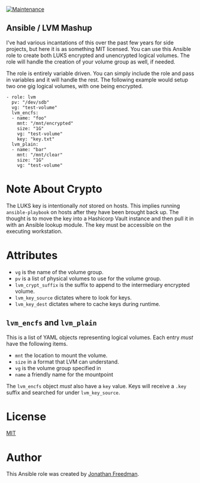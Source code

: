 [![Maintenance](https://img.shields.io/maintenance/yes/2024.svg)]()

Ansible / LVM Mashup
--------------------

I've had various incantations of this over the past few years for side projects, but here it is as something MIT licensed. You can use this Ansible role to create both LUKS encrypted and unencrypted logical volumes. The role will handle the creation of your volume group as well, if needed.

The role is entirely variable driven. You can simply include the role and pass in variables and it will handle the rest. The following example would setup two one gig logical volumes, with one being encrypted.

```
- role: lvm
  pv: "/dev/sdb"
  vg: "test-volume"
  lvm_encfs:
  - name: "foo"
    mnt: "/mnt/encrypted"
    size: "1G"
    vg: "test-volume"
    key: "key.txt"
  lvm_plain:
  - name: "bar"
    mnt: "/mnt/clear"
    size: "1G"
    vg: "test-volume"
```

# Note About Crypto

The LUKS key is intentionally _not_ stored on hosts. This implies running `ansible-playbook` on hosts after they have been brought back up. The thought is to move the key into a Hashicorp Vault instance and then pull it in with an Ansible lookup module. The key must be accessible on the executing workstation.

# Attributes

* `vg` is the name of the volume group.
* `pv` is a list of physical volumes to use for the volume group.
* `lvm_crypt_suffix` is the suffix to append to the intermediary encrypted volume.
* `lvm_key_source` dictates where to look for keys.
* `lvm_key_dest` dictates where to cache keys during runtime.

## `lvm_encfs` and `lvm_plain`

This is a list of YAML objects representing logical volumes. Each entry _must_ have the following items.

* `mnt` the location to mount the volume.
* `size` in a format that LVM can understand.
* `vg` is the volume group specified in 
* `name` a friendly name for the mountpoint

The `lvm_encfs` object _must_ also have a `key` value. Keys will receive a `.key` suffix and searched for under `lvm_key_source`.

# License

[MIT](https://github.com/otakup0pe/ansible-lvm/blob/master/LICENSE)

# Author

This Ansible role was created by [Jonathan Freedman](http://jonathanfreedman.bio/).
